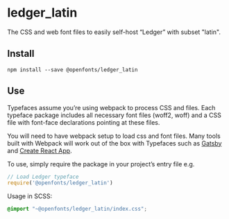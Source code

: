 
# ledger_latin

The CSS and web font files to easily self-host “Ledger” with subset "latin".

## Install

`npm install --save @openfonts/ledger_latin`

## Use

Typefaces assume you’re using webpack to process CSS and files. Each typeface
package includes all necessary font files (woff2, woff) and a CSS file with
font-face declarations pointing at these files.

You will need to have webpack setup to load css and font files. Many tools built
with Webpack will work out of the box with Typefaces such as [Gatsby](https://github.com/gatsbyjs/gatsby)
and [Create React App](https://github.com/facebookincubator/create-react-app).

To use, simply require the package in your project’s entry file e.g.

```javascript
// Load Ledger typeface
require('@openfonts/ledger_latin')
```

Usage in SCSS:
```scss
@import "~@openfonts/ledger_latin/index.css";
```

